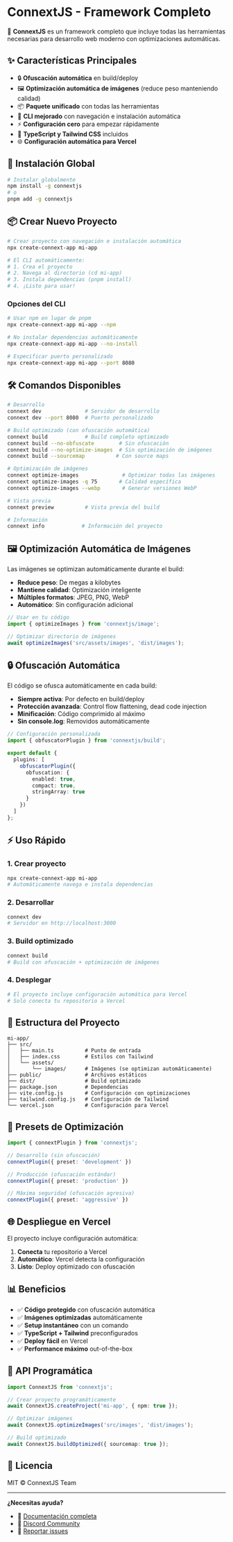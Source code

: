 # ConnextJS - Framework Completo

🚀 **ConnextJS** es un framework completo que incluye todas las herramientas necesarias para desarrollo web moderno con optimizaciones automáticas.

## ✨ Características Principales

- 🔒 **Ofuscación automática** en build/deploy
- 🖼️ **Optimización automática de imágenes** (reduce peso manteniendo calidad)
- 📦 **Paquete unificado** con todas las herramientas
- 🚀 **CLI mejorado** con navegación e instalación automática
- ⚡ **Configuración cero** para empezar rápidamente
- 🎯 **TypeScript y Tailwind CSS** incluidos
- 🌐 **Configuración automática para Vercel**

## 🚀 Instalación Global

```bash
# Instalar globalmente
npm install -g connextjs
# o
pnpm add -g connextjs
```

## 📦 Crear Nuevo Proyecto

```bash
# Crear proyecto con navegación e instalación automática
npx create-connext-app mi-app

# El CLI automáticamente:
# 1. Crea el proyecto
# 2. Navega al directorio (cd mi-app)
# 3. Instala dependencias (pnpm install)
# 4. ¡Listo para usar!
```

### Opciones del CLI

```bash
# Usar npm en lugar de pnpm
npx create-connext-app mi-app --npm

# No instalar dependencias automáticamente
npx create-connext-app mi-app --no-install

# Especificar puerto personalizado
npx create-connext-app mi-app --port 8080
```

## 🛠️ Comandos Disponibles

```bash
# Desarrollo
connext dev              # Servidor de desarrollo
connext dev --port 8080  # Puerto personalizado

# Build optimizado (con ofuscación automática)
connext build            # Build completo optimizado
connext build --no-obfuscate        # Sin ofuscación
connext build --no-optimize-images  # Sin optimización de imágenes
connext build --sourcemap          # Con source maps

# Optimización de imágenes
connext optimize-images              # Optimizar todas las imágenes
connext optimize-images -q 75       # Calidad específica
connext optimize-images --webp       # Generar versiones WebP

# Vista previa
connext preview          # Vista previa del build

# Información
connext info            # Información del proyecto
```

## 🖼️ Optimización Automática de Imágenes

Las imágenes se optimizan automáticamente durante el build:

- **Reduce peso**: De megas a kilobytes
- **Mantiene calidad**: Optimización inteligente
- **Múltiples formatos**: JPEG, PNG, WebP
- **Automático**: Sin configuración adicional

```typescript
// Usar en tu código
import { optimizeImages } from 'connextjs/image';

// Optimizar directorio de imágenes
await optimizeImages('src/assets/images', 'dist/images');
```

## 🔒 Ofuscación Automática

El código se ofusca automáticamente en cada build:

- **Siempre activa**: Por defecto en build/deploy
- **Protección avanzada**: Control flow flattening, dead code injection
- **Minificación**: Código comprimido al máximo
- **Sin console.log**: Removidos automáticamente

```typescript
// Configuración personalizada
import { obfuscatorPlugin } from 'connextjs/build';

export default {
  plugins: [
    obfuscatorPlugin({
      obfuscation: {
        enabled: true,
        compact: true,
        stringArray: true
      }
    })
  ]
};
```

## ⚡ Uso Rápido

### 1. Crear proyecto
```bash
npx create-connext-app mi-app
# Automáticamente navega e instala dependencias
```

### 2. Desarrollar
```bash
connext dev
# Servidor en http://localhost:3000
```

### 3. Build optimizado
```bash
connext build
# Build con ofuscación + optimización de imágenes
```

### 4. Desplegar
```bash
# El proyecto incluye configuración automática para Vercel
# Solo conecta tu repositorio a Vercel
```

## 📁 Estructura del Proyecto

```
mi-app/
├── src/
│   ├── main.ts          # Punto de entrada
│   ├── index.css        # Estilos con Tailwind
│   └── assets/
│       └── images/      # Imágenes (se optimizan automáticamente)
├── public/              # Archivos estáticos
├── dist/                # Build optimizado
├── package.json         # Dependencias
├── vite.config.js       # Configuración con optimizaciones
├── tailwind.config.js   # Configuración de Tailwind
└── vercel.json          # Configuración para Vercel
```

## 🎯 Presets de Optimización

```typescript
import { connextPlugin } from 'connextjs';

// Desarrollo (sin ofuscación)
connextPlugin({ preset: 'development' })

// Producción (ofuscación estándar)
connextPlugin({ preset: 'production' })

// Máxima seguridad (ofuscación agresiva)
connextPlugin({ preset: 'aggressive' })
```

## 🌐 Despliegue en Vercel

El proyecto incluye configuración automática:

1. **Conecta** tu repositorio a Vercel
2. **Automático**: Vercel detecta la configuración
3. **Listo**: Deploy optimizado con ofuscación

## 📊 Beneficios

- ✅ **Código protegido** con ofuscación automática
- ✅ **Imágenes optimizadas** automáticamente
- ✅ **Setup instantáneo** con un comando
- ✅ **TypeScript + Tailwind** preconfigurados
- ✅ **Deploy fácil** en Vercel
- ✅ **Performance máximo** out-of-the-box

## 🔧 API Programática

```typescript
import ConnextJS from 'connextjs';

// Crear proyecto programáticamente
await ConnextJS.createProject('mi-app', { npm: true });

// Optimizar imágenes
await ConnextJS.optimizeImages('src/images', 'dist/images');

// Build optimizado
await ConnextJS.buildOptimized({ sourcemap: true });
```

## 📝 Licencia

MIT © ConnextJS Team

---

**¿Necesitas ayuda?** 
- 📖 [Documentación completa](https://connextjs.dev)
- 💬 [Discord Community](https://discord.gg/connextjs)
- 🐛 [Reportar issues](https://github.com/connextjs/connextjs/issues)